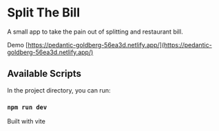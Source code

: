 # Split The Bill

A small app to take the pain out of splitting and restaurant bill.

Demo [https://pedantic-goldberg-56ea3d.netlify.app/](https://pedantic-goldberg-56ea3d.netlify.app/)

## Available Scripts

In the project directory, you can run:

### `npm run dev`
Built with vite
